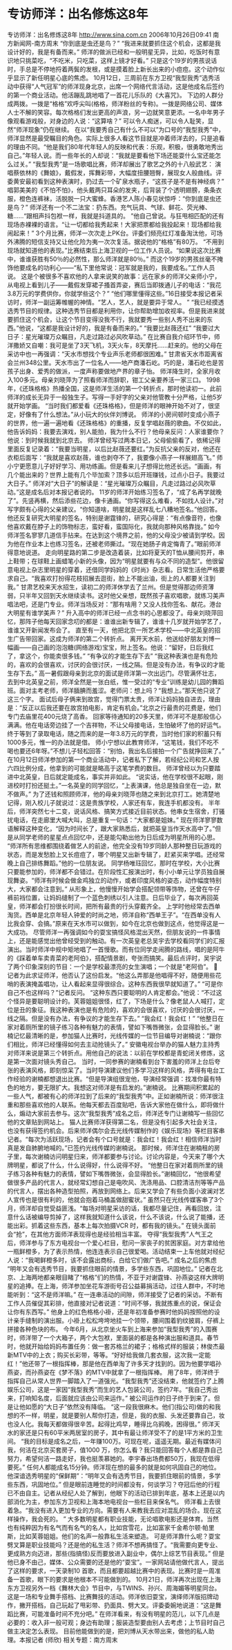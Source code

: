 # 专访师洋：出名修炼这8年

专访师洋：出名修炼这8年
http://www.sina.com.cn 2006年10月26日09:41 南方新闻网-南方周末
“你到底是虫还是鸟？”
“我进来就要抓住这个机会，这都是我设计好的，我是有备而来。”
师洋的做派已经和一般明星无异，比如，吃饭时有意识地只挑菜吃，“不吃米，只吃菜，这样上镜才好看。”
只是这个19岁的男孩说话时，手总是不停地捋着两鬓的发根，或是摸着脸上新长出来的小痘痘。这个动作似乎显示了新任明星心底的焦虑。
10月12日，三周前在东方卫视“我型我秀”选秀活动中获得“人气冠军”的师洋现身北京，出席一个网络代言活动，这是他成名后签约的第一个商业活动。他活蹦乱跳地唱了一首花儿乐队的《大喜咒》。
下边的人群分成两拨。一拨是“格格”欢呼尖叫(格格，师洋粉丝的专称)。一拨是网络公司、媒体人士不解的笑容。每次格格们发出更高的声浪，另一边就笑意更浓。一名中年男子像观看游戏般，对身边的人说：“这算啥？”
可以令人痴迷，可以令人耻笑，显然“师洋现象”仍在继续。
在以“我要秀自己有什么不可以”为口号的“我型我秀”中，师洋显然是最受瞩目的角色。实际上很多人看这节目就是冲着师洋去的，只是追看的理由不同。“他是我们80年代年轻人的反映和代表：乐观，积极，很勇敢地秀出自己。”年轻人说。而一些年长的人却说：“我就是要看他下场还能耍什么宝还能怎么过关。”
“我型我秀”是一场歌唱比赛，师洋却展出了歌艺之外的十八般武艺：
演唱蔡依林的《舞娘》，戴假发，挥舞彩带，大幅度扭腰翘臀，展现女人般曲线。评委黄安最初看到这种表演时，扔过去一个矿泉水瓶子，“这孩子是不是有神经病？”
唱郭美美的《不怕不怕》，他头戴两只耳朵的发夹，后背装了个透明翅膀，条条衣服，橙色连裤袜，活脱脱一只大蜜蜂。香港艺人陈小春见状惊呼：“你到底是虫还是鸟？”
师洋还有一个不二法宝：扔东西。充气玩具、气球、鲜花、荧光棒、糖……“跟相声抖包袱一样，我就是抖道具的。 ”他自己曾说。与狂甩相匹配的还有现场赤裸裸的语言。“让一切都给我秀起来！大家把票都给我投起来！现场都给我闹起来！”
3个月比赛，师洋一次次走上PK台。评委们频亮红灯准备淘汰他，可场外沸腾的短信支持又让他化险为夷一次次复活。据说他的“格格”有80万。
“不用到现场就知道他的表现。”比赛结束后上海卫视的一位工作人员说。“如果说这次比赛中，谁谁获胜有50％的必然性，那么师洋就是80％。”
而这个19岁的男孩丝毫不掩饰他要成名的功利心——“私下里他常说：冠军就是我的，我要成名。”工作人员说。
这是个被很多不喜欢他的人拿来说笑的故事：远在家乡的师洋父亲师小宁，从电视上看到儿子——戴假发穿裙子搔首弄姿，赛后当即拨通儿子的电话：“我花3.8万元的学费供你，你就学些这个？”
“他们哪里懂得这些。”16日接受本报记者采访时，师洋一副运筹帷幄的神情。“艺人，艺人，就是要异于常人。 ”
“我已经摸透选秀节目的规律。这种选秀节目都是利用你，让你帮助增加收视率。但是我进来就要抓住这个机会，让这个节目变得没我不行，我就要秀一些别人秀不出来的东西。”他说，“这都是我设计好的，我是有备而来的。”
“我要比赵薇还红”
“我要过大日子：星光璀璨万众瞩目，凡走过路过必风吹草动。”
在比赛自我介绍环节中，师洋撒娇又自嘲：我可是坐了3天飞机，3天火车，8天摩托……赶来的。他的父母在采访中也一再强调：“天水市想找个专业声乐老师都很困难。”
甘肃省天水市距离省会兰州348公里。天水市出了一位名人——地产商潘石屹。巧的是，潘石屹也是苦孩子出身、爱秀的做派，一度声称要做地产界的章子怡。
师洋降生时，全家月收入100多元。母亲刘晓萍为了照看师洋而辞职，钳工父亲要养活一家三口。
1998年，《还珠格格》热播全国，这是师洋生活的第一个转折点，那时他读初一。此前师洋的成长无异于一般独生子。写得一手好字的父亲对他管教十分严格，让他5岁就开始学画。
“当时我们都爱看《还珠格格》，但是师洋的眼神开始不对了，很坚定，好像有了什么想法。”从小玩大的伙伴刘博说。
师洋的小房间顿时变成小燕子的世界，他一遍一遍地看《还珠格格》的重播，反复学唱赵薇的歌曲。不仅如此，他告诉妈妈：我要去演戏，别人能拍，我为什么不行？他母亲反问：人家谁要你？他说：到时候我就到北京去。
师洋曾经写过两本日记，父母偷偷看了，依稀记得里面反复记录着：“我要当明星，以后比赵薇还要红。”为反抗父亲的反对，他还在衣柜后面写：“我就是喜欢赵薇，谁也剥夺不了，我要像小燕子一样展翅高飞。”
师小宁更愿意儿子好好学习、用功练画。但是看来儿子想得比他还长远。“画画，有几个能出来的？世界上能有几个毕加索？顶多以后开班赚钱，过点小日子。我要过大日子。”
师洋对“大日子”的解读是：“星光璀璨万众瞩目，凡走过路过必风吹草动。”这是成名后对本报记者说的。
11岁的师洋开始练习签名了，“成了名再学就晚了”。先竖再横，然后添些花边，像卡通画。“你写得这么难看，不如找人设计。”对写字颇有心得的父亲建议。“你知道啥，明星就是这样乱七八糟地签名。”他回答。
他还反复研究大明星的签名，特别是谢霆锋的，研究心得是：“有点像音符，也像他喜欢戴在脖子上的饰物标志，蛮好看，蛮国际化，我就向那种风格靠拢。”
如今师洋签名寥寥几道信手拈来。在达到这个境界之前，他的父母没少被请到学校。因为他在作业本上也练习签名，还被老师撕过。“现在她肠子肯定悔青了。”眼前师洋得意地说道。
走向明星路的第二步是改造着装，比如将夏天的T恤从腰间剪开，串上鞋带；在球鞋上画蜡笔小新的头像，因为“明星就要有与众不同的造型”。他很留意电视上杂志里明星的穿着，还借同学妈妈的《时尚》杂志看。日常生活他严格要求自己。“我喜欢打扮得花枝招展去逛街，脸上不能出油，街上的人都要关注到我。”
甘肃艺校来天水招生，读初二的师洋休学去了兰州。但是觉得那边师资薄弱，只半年又回到天水继续读书。这时他父亲想，既然孩子喜欢唱歌，就练习美声唱法吧，还是门专业。师洋当场反对：“那有啥用？又没人找你签名、献花。港台大明星有谁学美声？”
升入高中的师洋已经一点念书的心思都没了。母亲刘晓萍回忆，那阵子他每天回家念叨的都是：谁谁出新专辑了，谁谁十几岁就开始学艺了，谁谁又开新闻发布会了。
直至有一天，他把北京一所艺术学校——中北英皇的招生广告带回家。这成为师洋的第二个转折点。
离开天水前，他送给好朋友刘博一幅画——自己画的泡泡糖(网络游戏)宝宝，附上签名。他说：“留好，日后我红了，拿这个，你能卖很多钱。”
“有争议的才能生存下去”
“我这种表演也是有危险的，喜欢的会很喜欢，讨厌的会很讨厌，一线之隔。但是没有办法，有争议的才能生存下去。”
高一暑假跟母亲到北京的面试是师洋第一次出远门。尽管满怀壮志，去到中北英皇之前，师洋全然是一张白纸，惟一受过的“专业”训练是幼儿园的舞蹈班。面对主考老师，师洋腼腆而羞涩。老师问：想上吗？“我想上。”那天他只说了这三个字。
面试后母子俩来到故宫，觉得门票太贵，师洋让妈妈独自进去，理由是：“反正以后我还要在故宫拍电影，肯定有机会。”北京之行最贵的花费是，他们专门去庙里花400元烧了高香。
回家等待通知的20多天里，师洋可不是那般信心满满。他在电话旁边挂了一个吉祥物，不让父母接电话，生怕破坏了他的好运气。
终于等到了录取电话，随之而来的是一年3.8万元的学费，当时他们家的积蓄只有1000多元，惟一的办法就是借。
师小宁想以此教育师洋，“这笔钱，我们不吃不喝也要还6年呀。”不想儿子轻松回答：“别怕，我出名后接拍一个广告就挣回来了。”
在10月12日师洋参加的第一个商业活动中，记者私下了解，若经纪公司和艺人按六四比例分成，他拿到的可能就是略高于这笔学费的数目。
师洋曾经以为只要踏进中北英皇，日后就定能成名，事实并非如此。
“说实话，他在学校很不起眼，刚进校时打扮还挺土。”一名英皇的同学回忆，“上表演课，他总是独自坐在一边，默不做声。”
为了还钱和照顾师洋，他的母亲刘晓萍也随之来到北京打工。她清楚地记得，刚入校儿子就说过：这是贵族学校，人家还有车，我连手机都没有。
半年后，师洋突然七十二变，说话风格、搞笑方式接近目前状态。他串女生宿舍，打骚扰电话，在走廊里大喊大叫，总是重复一句话：“大家都是姐妹。”
现在师洋寥寥数语解释这种变化，“因为时间长了，跟大家熟悉后，就把英皇当作天水高中了。”但是从同学老师的星星点点回忆中，还是能勾勒出他为日后成为明星所用的心思。
“师洋所有思维都围绕着做艺人的前途，他完全没有19岁同龄人那种整日玩游戏的状态，而是发愁脸上又长痘痘了，哪个明星又出新专辑了，赶紧买来学唱。还经常晚上自己排练舞蹈。”他的一位朋友说。
同学杨唯珏回忆，那时在学校，大小比赛只要能参加的，师洋都不会错过。在阶段性汇报演出时，有小小单元让学员独自展现舞姿。“师洋有时候会做金鸡独立的动作，或者印度风格的姿态，动作幅度特别大，大家都会注意到。”
从形象上，他慢慢开始学会搭配领带等饰物，还曾在牛仔裤前裆位置，让妈妈缝制了一个蓝色刺绣以引人注意。日后毕业了，每次再回英皇，师洋都会打扮很长时间，把所有最贵的行头穿戴齐全。
上学时他经常去西单淘货。西单是北京年轻人钟爱的时尚之地，师洋自称“西单王子”。“在西单没有人比我会穿、会搞。”原来在天水市可以做到，如今在北京也做到这点，他觉得这是一大成功。
尽管师洋一再强调如今的耍宝搞怪风格混出天然，但朋友说的一件事情上，还是能感觉出他曾经受到的触动。有一次英皇老总吴宇去学校看同学们的汇报演出。当时师洋中规中矩地唱了一首慢歌。而有位同学走闹腾的路线，唱的是阿牛的《踩着单车卖青菜的老阿伯》，搭配情景剧，夸张而搞笑。最后点评时，吴宇说了两个印象深刻的节目：一个是学校最漂亮的女生演唱；一个就是“老阿伯”。

记者为此求证师洋，他否认了这份启发。“他这么弄那是他唱得不好，随便用些花哨的表演掩盖唱功，让人看起来显得很综合。这种东西我很早就知道了。”
“可是你自己不也这样吗？”记者反问。
“这种东西只要聪明的人肯定都会。”他说：“不过这个怪异是要聪明设计的。芙蓉姐姐很怪，红了，下场是什么？像老鼠人人喊打，定位是丑的象征。我这种表演也是有危险的，喜欢的会很喜欢，讨厌的会很讨厌，一线之隔。但是没有办法，有争议的才能生存下去。”
“我会红！我会红！”
“他整日在家对着厕所里的镜子练习各种有魅力的表情，譬如下嘴唇微张，会显得脸长。”
谢楠记忆最清晰的是，参加猫人比赛时，光线传媒的一位节目编导对谢楠说：“跟你们相比，师洋已经懂得如何去主动抢镜头了。”
安徽电视台举办的猫人魅力主持秀对师洋来说是第三个转折点。用他自己的说法：以前在学校都是青蛇闭关修炼，这是第一次面对镜头秀自己。
当时，一同参赛的谢楠看到台下害羞的师洋上台后夸张的表演风格，即刻惊呆了。当时导演建议他们多学习这样的风格，弄得有电台工作经验的谢楠都想退出比赛。“但是导演组很宠他，导演经常强调：找准你最有特色的地方，要无限扩大。我想这对师洋是有启发的。”谢楠说。
比赛期间积累起的一些人气，都被有心的师洋拉到了后来的“我型我秀”中。正如谢楠所说：师洋很注重和那些喜欢他的人联系。他每天都去百度贴吧，告诉大家他在做什么，即将做什么，煽动大家前去参与。这次“我型我秀”成名之后，师洋还专门让谢楠写一些回忆他的文章贴到网站上。
猫人比赛师洋获得第二名，但是没有引起多大社会关注，也没有获得签约机会。后来师洋偶尔会去光线传媒制作的《娱乐现场》等栏目客串记者。“每次为活跃现场，记者会有个口号就是：我会红！我会红！相信师洋当时真是发自肺腑地喊的。”已签约光线传媒的谢楠说。
那时候，师洋住在谢楠租的房子里，每次谢楠访问明星归来，师洋都要参与讨论。讨论内容是，今天来了哪个大牌明星，都说了什么，什么说得好，什么说得不好。
“他整日在家对着厕所里的镜子练习各种有魅力的表情，譬如下嘴唇微张，会显得脸长。”谢楠回忆，“他很希望做很多产品的代言人，就经常幻想自己是电吹风、洗涤用品、口腔清洁剂等等产品的代言人，摆出各种造型拍照，再放到网络上。后来又学会了有些负面小波澜对艺人宣传也是很有利的，他就会抱着马桶盖做甜蜜状。”
虽然只在光线传媒客串了3个月，师洋却自觉受益匪浅。“每场对明星采访的话，我都尽量记住，再看回放，注意什么话被编导剪掉了，这样我就知道什么该说，什么不该说，什么说了能播，还能出彩。抓着这些东西，基本上每次拍摄VCR 时，都有我的镜头。”
在镜头面前会“抢”，在其他方面师洋表现得也是经验相当丰富。
夺得“我型我秀”人气王之后，师洋参与了东方电视台一个爱心栏目，慰问一家丧子的贫困家庭。对方拿给他一瓶鲜橙多，为了表示热情，他连连表示自己很爱喝。活动结束一上车他就对经纪人说：“我喝鲜橙多时，该不会露出商标，白给它们做广告吧。”
成名之后的焦虑
“明年又会有选秀节目，我要抓住眼前的情景，多学些东西，巩固地位。”
记者在北京、上海两地都亲眼目睹了“格格”们的热情，不亚于对谢霆锋、孙燕姿这样大牌明星的追捧。在上海，师洋参加坐花车游街号召公益募捐活动，过往人群中，不时地能听到：“这不是师洋嘛。”
在一连串活动的间隙，师洋接受了记者的采访。不断有工作人员催促其彩排，他直接对记者说道：“时间不够，我就拣重点的说，保证会让你有东西写。”
他身上的红色格格小褂，还是年初准备参赛时他妈妈按照他的设计亲手缝制的演出服。小褂上松松垮垮地挂一个领带，腰间围着豹纹披肩，仔裤上拼接各种色块的布。
今年6月，从北京坐火车到上海来参加“我型我秀”的入围赛时，师洋带了一个大箱子，两个大包袱，里面装的都是各种演出服和道具。春节时，他就开始给妈妈布置任务：做一套苏格兰的裙子；格格式样的服装；林俊杰最新MTV中的上衣；购买长彩带，等等。“好好给我做几套衣服，这次我一定能红！”他还带了一根指挥棒，那是他在西单淘了许多天才找到的。因为他要学唱孙燕姿，而孙燕姿在《梦不落》的MTV中就拿了一根指挥棒。
用了8年，师洋终于指挥自己从常人世界一脚踏入了一道强光。“我型我秀”还没结束，他就签约了上腾娱乐公司，这是一家因“我型我秀”而生的艺人包装公司，签约7年。“我自己秀出来，打响知名度，后面就应该由公司来运作。”
被公司运作的日子终于到来了。但是让他如愿的“大日子”依然没有降临。
“这一段我很麻木。他们(指公司)做的和我想的不一样，明星，就是要别人帮你打造，但是，我的衣服、头发还要靠自己，妆也没人化。我每天都做得很辛苦。起得比鸡早，睡得比乌鸦晚，困得很。”
师洋天水的家还是只有60平米两居室的房子，其中有最让师洋受不了的是1平方米的卫生间。
“我的目标是成名之后，一年赚100万。可现在呢，遥遥无期。最近有媒体问我，何洁在北京买套房子，值1000 万，你怎么看？我只能回答每个人都是靠自己努力，希望何洁一路走好，我也挺羡慕她的。李宇春出场费都50万，我现在低得要死。”
任何人都能成名15分钟。师洋现在想的最多的就是如何巩固自己的地位。他深谙选秀明星的“保鲜期”：“明年又会有选秀节目，我要抓住眼前的情景，多学些东西，巩固地位。”
但是眼前连睡觉的时间都没有，何谈学习？夺冠后他的行程已不由自主。记者从经纪人处了解到，他眼下的活动已排到年底，基本上还是以内部消化为主，参加东方卫视和上海本地电视台一些栏目来保名气。
师洋看上去很着急。“我没有进入更加专业的方向。需要有人来教我去应对混乱的场合。现在这样操作，我会死的。 ”
大多数明星都有职业技能，无论唱歌电影还是体育。当然也有纯粹因为有名气而有名气的名人，比如宫雪花，比如富家千金希尔顿·帕里斯，比如芙蓉姐姐。他们的名声一般靠私生活来塑造。
可是师洋靠什么呢？耍宝劈叉算是职业技能吗？还是他的私生活？师洋不想再搞怪了。“我需要向更专业、更成熟方向迈进，那些(指搞怪)反而要放进入副业中，偶尔上综艺节目表现。”
但是他已身不由己，媒体、公众需要的还是他的“耍宝”。一家网站请他做代言人，提出了这样的要求，一天录制10 首歌，而且都要超越比赛中的表现。比赛时是一周准备一首歌，眼下的要求是他根本不可能做到的。
10月21日，师洋再次出现在上海东方卫视另外一档《舞林大会》节目中，与TWINS、孙兴、周海媚等明星同台。这是一场和专业舞手搭档、比赛舞技的活动。师洋依旧耍宝，演绎师洋版招牌动作，撇开搭档，自己玩起了甩彩带、扔面具、劈大叉。评委委婉地说道：“这是舞蹈比赛，可能准备时间不充分吧。”
在师洋看来，有没有明星的范儿，以下几点是必要的：收入非一般可观；身边有助理；服装造型要由别人去考虑；上节目时自己做主决定怎么表现。
目前他能做到的是，把刘博从天水带出来，做他的私人助理。本报记者 (师欣)
相关专题：南方周末 

